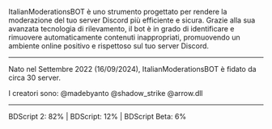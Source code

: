 ItalianModerationsBOT è uno strumento progettato per rendere la moderazione del tuo server Discord più efficiente e sicura.
Grazie alla sua avanzata tecnologia di rilevamento, il bot è in grado di identificare e rimuovere automaticamente contenuti inappropriati, promuovendo un ambiente online positivo e rispettoso sul tuo server Discord.

____________________________________________________________________________________

Nato nel Settembre 2022 (16/09/2024), ItalianModerationsBOT è fidato da circa 30 server.

I creatori sono:
@madebyanto
@shadow_strike
@arrow.dll

____________________________________________________________________________________

BDScript 2: 82% |
BDScript: 12% |
BDScript Beta: 6%
